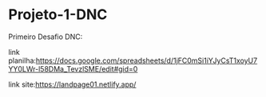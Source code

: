# Projeto-1-DNC
Primeiro Desafio DNC:

link planilha:https://docs.google.com/spreadsheets/d/1jFC0mSi1iYJyCsT1xoyU7YY0LWr-l58DMa_TevzlSME/edit#gid=0

link site:https://landpage01.netlify.app/
